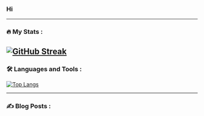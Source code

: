 ### Hi 

---
### :fire: My Stats :
[![GitHub Streak](https://github-readme-streak-stats.herokuapp.com?user=thunderbird2013&theme=transparent&hide_border=true&locale=de&date_format=j%20M%5B%20Y%5D)](https://git.io/streak-stats)
---
### :hammer_and_wrench: Languages and Tools :
[![Top Langs](https://github-readme-stats.vercel.app/api/top-langs/?username=thunderbird2013&layout=compact&theme=transparent)](https://github.com/anuraghazra/github-readme-stats)

---

### :writing_hand: Blog Posts :

<!-- BLOG-POST-LIST:START -->
<!-- BLOG-POST-LIST:END -->
